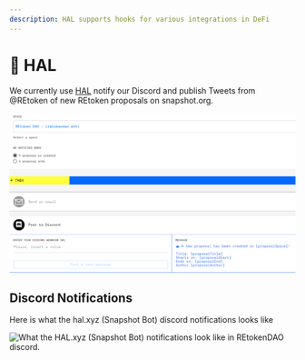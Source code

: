 ```yaml
---
description: HAL supports hooks for various integrations in DeFi
---
```


# 🤖 HAL

We currently use [HAL](https://www.hal.xyz) notify our Discord and publish Tweets from @REtoken of new REtoken proposals on snapshot.org.

![](../../.gitbook/assets/image.png)

## Discord Notifications

Here is what the hal.xyz (Snapshot Bot) discord notifications looks like

![What the HAL.xyz (Snapshot Bot) notifications look like in REtokenDAO discord.](../../.gitbook/assets/screenshot\_Discord\_REtokenDAO\_bot\_HAL.xyz\_proposal-notification\_2021-12-22.png)
